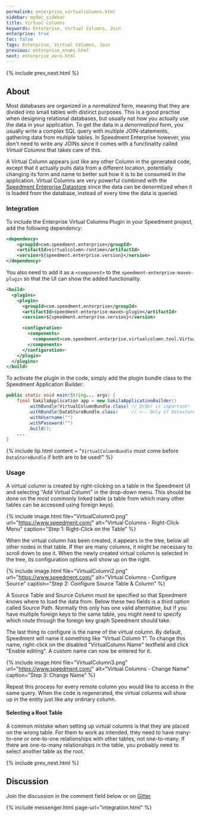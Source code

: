 ```yaml
---
permalink: enterprise_virtualcolumns.html
sidebar: mydoc_sidebar
title: Virtual Columns
keywords: Enterprise, Virtual Columns, Join
enterprise: true
toc: false
Tags: Enterprise, Virtual Columns, Join
previous: enterprise_enums.html
next: enterprise_avro.html
---
```


{% include prev_next.html %}

## About
Most databases are organized in a *normalized* form, meaning that they are divided into small tables with distinct purposes. This is a good practise when designing relational databases, but usually not how you actually use the data in your application. To get the data in a *denormalized* form, you usually write a complex SQL query with multiple JOIN-statements, gathering data from multiple tables. In Speedment Enterprise however, you don't need to write any JOINs since it comes with a functinality called *Virtual Columns* that takes care of this.

A Virtual Column appears just like any other Column in the generated code, except that it actually pulls data from a different location, potentially changing its form and name to better suit how it is to be consumed in the application. Virtual Columns are very powerful combined with the [Speedment Enterprise Datastore](datastore) since the data can be denormlized when it is loaded from the database, instead of every time the data is queried.

### Integration
To include the Enterprise Virtual Columns Plugin in your Speedment project, add the following dependency:

```xml
<dependency>
    <groupId>com.speedment.enterprise</groupId>
    <artifactId>virtualcolumn-runtime</artifactId>
    <version>${speedment.enterprise.version}</version>
</dependency>
```

You also need to add it as a `<component>` to the `speedment-enterprise-maven-plugin` so that the UI can show the added functionality.

```xml
<build>
  <plugins>
    <plugin>
      <groupId>com.speedment.enterprise</groupId>
      <artifactId>speedment-enterprise-maven-plugin</artifactId>
      <version>${speedment.enterprise.version}</version>

      <configuration>
        <components>
          <component>com.speedment.enterprise.virtualcolumn.tool.VirtualColumnToolBundle</component>
        </components>
      </configuration>
    </plugin>
  </plugins>
</build>
```

To activate the plugin in the code, simply add the plugin bundle class to the Speedment Application Builder:

```java
public static void main(String... args) {
    final SakilaApplication app = new SakilaApplicationBuilder()
        .withBundle(VirtualColumnBundle.class) // Order is important!
        .withBundle(DataStoreBundle.class)     // <-- Only if Datastore is used 
        .withUsername("")
        .withPassword("")
        .build();
    ...
}
```

{% include tip.html content = "`VirtualColumnBundle` must come before `DataStoreBundle` if both are to be used!" %}

### Usage
A virtual column is created by right-clicking on a table in the Speedment UI and selecting "Add Virtual Column" in the drop-down menu. This should be done on the most commonly linked table (a table from which many other tables can be accessed using foreign keys).

{% include image.html file="VirtualColumn0.png" url="https://www.speedment.com/" alt="Virtual Columns - Right-Click Menu" caption="Step 1: Right-Click on the Table" %}

When the virtual column has been created, it appears in the tree, below all other nodes in that table. If ther are many columns, it might be necessary to scroll down to see it. When the newly created virtual column is selected in the tree, its configuration options will show up on the right.

{% include image.html file="VirtualColumn2.png" url="https://www.speedment.com/" alt="Virtual Columns - Configure Source" caption="Step 2: Configure Source Table & Column" %}

A Source Table and Source Column must be specified so that Speedment knows where to load the data from. Below these two fields is a third option called Source Path. Normally this only has one valid alternative, but if you have multiple foreign keys to the same table, you might need to specify which route through the foreign key graph Speedment should take.

The last thing to configure is the name of the virtual column. By default, Speedment will name it something like "Virtual Column 1". To change this name, right-click on the disabled "VirtualColumn Name" textfield and click "Enable editing". A custom name can now be entered for it.

{% include image.html file="VirtualColumn3.png" url="https://www.speedment.com/" alt="Virtual Columns - Change Name" caption="Step 3: Change Name" %}

Repeat this process for every remote column you would like to access in the same query. When the code is regenerated, the virtual columns will show up in the entity just like any ordinary column.

#### Selecting a Root Table
A common mistake when setting up virtual columns is that they are placed on the wrong table. For them to work as intended, they need to have many-to-one or one-to-one relationships with other tables, not one-to-many. If there are one-to-many relationships in the table, you probably need to select another table as the root.`

{% include prev_next.html %}

## Discussion
Join the discussion in the comment field below or on [Gitter](https://gitter.im/speedment/speedment)

{% include messenger.html page-url="integration.html" %}
